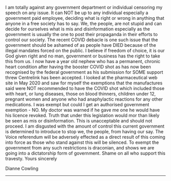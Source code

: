 I am totally against any government department or individual censoring my speech on any issue. It can NOT be up
to any individual especially a government paid employee, deciding what is right or wrong in anything that anyone in
a free society has to say. We, the people, are not stupid and can decide for ourselves what is mis and disinformation
especially as the government is usually the one to post their propaganda in their efforts to control our society. The
recent COVID debacle is one such issue that the government should be ashamed of as people have DIED because of
the illegal mandates forced on the public. I believe if freedom of choice, it is our God given right and no man,
government or business has the right to take this from us. I now have a year old nephew who has a permanent,
chronic heart condition after having the booster COVID shot as has now been recognised by the federal government
as his submission for SOME support threw Centrelink has been accepted. I looked at the pharmaceutical web site in
May 2020 and saw for myself the exemptions that the manufactures said were NOT recommended to have the
COVID shot which included those with heart, or lung diseases, those on blood thinners, children under 12, pregnant
women and anyone who had anaphylactic reactions for any other medications. I was exempt but could I get an
authorised government exemption - NO. My doctor was warned if he gave me one he would have his licence
revoked. Truth that under this legislation would mor than likely be seen as mis or disinformation. This is
unacceptable and should not proceed. I am disgusted with the amount of control this current government is
determined to introduce to stop we, the people, from having our say. The Voice referendum will be adversely
effected as a direct result of this coming into force as those who stand against this will be silenced. To exempt the
government from any such restrictions is draconian, and shows we are going into a dictatorship form of government.
Shame on all who support this travesty. Yours sincerely

Dianne Cowling


-----

